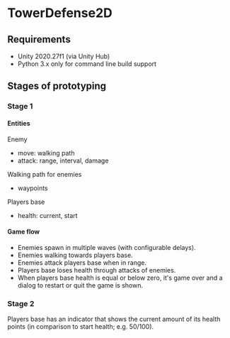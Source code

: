 # TowerDefense2D

## Requirements

- Unity 2020.27f1 (via Unity Hub)
- Python 3.x only for command line build support

## Stages of prototyping

### Stage 1

#### Entities

Enemy
- move: walking path
- attack: range, interval, damage

Walking path for enemies
- waypoints

Players base
- health: current, start

#### Game flow

- Enemies spawn in multiple waves (with configurable delays).
- Enemies walking towards players base.
- Enemies attack players base when in range.
- Players base loses health through attacks of enemies.
- When players base health is equal or below zero, it's game over and a dialog to restart or quit the game is shown.

### Stage 2

Players base has an indicator that shows the current amount of its health points (in comparison to start health; e.g. 50/100).

